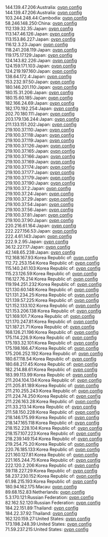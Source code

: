 144.139.47.206:Australia: [ovpn config](vpn/144_139_47_206.ovpn)  
144.139.47.206:Australia: [ovpn config](vpn/144_139_47_206.ovpn)  
103.244.248.44:Cambodia: [ovpn config](vpn/103_244_248_44.ovpn)  
58.246.148.250:China: [ovpn config](vpn/58_246_148_250.ovpn)  
112.139.32.35:Japan: [ovpn config](vpn/112_139_32_35.ovpn)  
113.147.46.126:Japan: [ovpn config](vpn/113_147_46_126.ovpn)  
113.153.86.227:Japan: [ovpn config](vpn/113_153_86_227.ovpn)  
116.12.3.23:Japan: [ovpn config](vpn/116_12_3_23.ovpn)  
118.241.208.119:Japan: [ovpn config](vpn/118_241_208_119.ovpn)  
119.175.17.129:Japan: [ovpn config](vpn/119_175_17_129.ovpn)  
124.143.82.226:Japan: [ovpn config](vpn/124_143_82_226.ovpn)  
124.159.171.103:Japan: [ovpn config](vpn/124_159_171_103.ovpn)  
124.219.197.160:Japan: [ovpn config](vpn/124_219_197_160.ovpn)  
138.64.172.4:Japan: [ovpn config](vpn/138_64_172_4.ovpn)  
153.232.97.50:Japan: [ovpn config](vpn/153_232_97_50.ovpn)  
180.146.201.110:Japan: [ovpn config](vpn/180_146_201_110.ovpn)  
180.15.31.206:Japan: [ovpn config](vpn/180_15_31_206.ovpn)  
180.15.60.185:Japan: [ovpn config](vpn/180_15_60_185.ovpn)  
182.166.24.69:Japan: [ovpn config](vpn/182_166_24_69.ovpn)  
182.170.192.254:Japan: [ovpn config](vpn/182_170_192_254.ovpn)  
202.70.180.111:Japan: [ovpn config](vpn/202_70_180_111.ovpn)  
203.179.136.244:Japan: [ovpn config](vpn/203_179_136_244.ovpn)  
211.133.151.202:Japan: [ovpn config](vpn/211_133_151_202.ovpn)  
219.100.37.110:Japan: [ovpn config](vpn/219_100_37_110.ovpn)  
219.100.37.118:Japan: [ovpn config](vpn/219_100_37_118.ovpn)  
219.100.37.119:Japan: [ovpn config](vpn/219_100_37_119.ovpn)  
219.100.37.126:Japan: [ovpn config](vpn/219_100_37_126.ovpn)  
219.100.37.165:Japan: [ovpn config](vpn/219_100_37_165.ovpn)  
219.100.37.166:Japan: [ovpn config](vpn/219_100_37_166.ovpn)  
219.100.37.169:Japan: [ovpn config](vpn/219_100_37_169.ovpn)  
219.100.37.174:Japan: [ovpn config](vpn/219_100_37_174.ovpn)  
219.100.37.177:Japan: [ovpn config](vpn/219_100_37_177.ovpn)  
219.100.37.179:Japan: [ovpn config](vpn/219_100_37_179.ovpn)  
219.100.37.190:Japan: [ovpn config](vpn/219_100_37_190.ovpn)  
219.100.37.2:Japan: [ovpn config](vpn/219_100_37_2.ovpn)  
219.100.37.24:Japan: [ovpn config](vpn/219_100_37_24.ovpn)  
219.100.37.29:Japan: [ovpn config](vpn/219_100_37_29.ovpn)  
219.100.37.54:Japan: [ovpn config](vpn/219_100_37_54.ovpn)  
219.100.37.56:Japan: [ovpn config](vpn/219_100_37_56.ovpn)  
219.100.37.81:Japan: [ovpn config](vpn/219_100_37_81.ovpn)  
219.100.37.90:Japan: [ovpn config](vpn/219_100_37_90.ovpn)  
220.216.61.164:Japan: [ovpn config](vpn/220_216_61_164.ovpn)  
222.227.156.53:Japan: [ovpn config](vpn/222_227_156_53.ovpn)  
222.4.61.143:Japan: [ovpn config](vpn/222_4_61_143.ovpn)  
222.9.2.95:Japan: [ovpn config](vpn/222_9_2_95.ovpn)  
36.12.227.17:Japan: [ovpn config](vpn/36_12_227_17.ovpn)  
42.148.65.238:Japan: [ovpn config](vpn/42_148_65_238.ovpn)  
112.168.167.93:Korea Republic of: [ovpn config](vpn/112_168_167_93.ovpn)  
112.72.253.154:Korea Republic of: [ovpn config](vpn/112_72_253_154.ovpn)  
115.140.241.103:Korea Republic of: [ovpn config](vpn/115_140_241_103.ovpn)  
115.23.126.59:Korea Republic of: [ovpn config](vpn/115_23_126_59.ovpn)  
116.127.76.214:Korea Republic of: [ovpn config](vpn/116_127_76_214.ovpn)  
119.194.251.232:Korea Republic of: [ovpn config](vpn/119_194_251_232.ovpn)  
121.130.60.148:Korea Republic of: [ovpn config](vpn/121_130_60_148.ovpn)  
121.131.234.25:Korea Republic of: [ovpn config](vpn/121_131_234_25.ovpn)  
121.139.57.225:Korea Republic of: [ovpn config](vpn/121_139_57_225.ovpn)  
121.152.133.102:Korea Republic of: [ovpn config](vpn/121_152_133_102.ovpn)  
121.153.206.138:Korea Republic of: [ovpn config](vpn/121_153_206_138.ovpn)  
121.169.101.7:Korea Republic of: [ovpn config](vpn/121_169_101_7.ovpn)  
121.170.247.81:Korea Republic of: [ovpn config](vpn/121_170_247_81.ovpn)  
121.187.21.71:Korea Republic of: [ovpn config](vpn/121_187_21_71.ovpn)  
168.126.21.196:Korea Republic of: [ovpn config](vpn/168_126_21_196.ovpn)  
175.114.226.9:Korea Republic of: [ovpn config](vpn/175_114_226_9.ovpn)  
175.193.32.101:Korea Republic of: [ovpn config](vpn/175_193_32_101.ovpn)  
175.198.166.47:Korea Republic of: [ovpn config](vpn/175_198_166_47.ovpn)  
175.206.252.192:Korea Republic of: [ovpn config](vpn/175_206_252_192.ovpn)  
180.67.118.54:Korea Republic of: [ovpn config](vpn/180_67_118_54.ovpn)  
180.68.217.45:Korea Republic of: [ovpn config](vpn/180_68_217_45.ovpn)  
182.214.88.61:Korea Republic of: [ovpn config](vpn/182_214_88_61.ovpn)  
183.99.113.99:Korea Republic of: [ovpn config](vpn/183_99_113_99.ovpn)  
211.204.104.134:Korea Republic of: [ovpn config](vpn/211_204_104_134.ovpn)  
211.205.81.189:Korea Republic of: [ovpn config](vpn/211_205_81_189.ovpn)  
211.210.255.243:Korea Republic of: [ovpn config](vpn/211_210_255_243.ovpn)  
211.224.74.250:Korea Republic of: [ovpn config](vpn/211_224_74_250.ovpn)  
211.226.163.28:Korea Republic of: [ovpn config](vpn/211_226_163_28.ovpn)  
211.33.213.14:Korea Republic of: [ovpn config](vpn/211_33_213_14.ovpn)  
211.58.150.228:Korea Republic of: [ovpn config](vpn/211_58_150_228.ovpn)  
218.146.175.99:Korea Republic of: [ovpn config](vpn/218_146_175_99.ovpn)  
218.147.165.118:Korea Republic of: [ovpn config](vpn/218_147_165_118.ovpn)  
218.152.228.104:Korea Republic of: [ovpn config](vpn/218_152_228_104.ovpn)  
218.157.107.223:Korea Republic of: [ovpn config](vpn/218_157_107_223.ovpn)  
218.239.149.154:Korea Republic of: [ovpn config](vpn/218_239_149_154.ovpn)  
219.254.75.20:Korea Republic of: [ovpn config](vpn/219_254_75_20.ovpn)  
220.76.185.133:Korea Republic of: [ovpn config](vpn/220_76_185_133.ovpn)  
221.160.127.81:Korea Republic of: [ovpn config](vpn/221_160_127_81.ovpn)  
221.165.244.75:Korea Republic of: [ovpn config](vpn/221_165_244_75.ovpn)  
222.120.2.206:Korea Republic of: [ovpn config](vpn/222_120_2_206.ovpn)  
39.118.227.29:Korea Republic of: [ovpn config](vpn/39_118_227_29.ovpn)  
58.237.230.152:Korea Republic of: [ovpn config](vpn/58_237_230_152.ovpn)  
61.98.215.193:Korea Republic of: [ovpn config](vpn/61_98_215_193.ovpn)  
180.94.162.175:Macau: [ovpn config](vpn/180_94_162_175.ovpn)  
89.68.152.83:Netherlands: [ovpn config](vpn/89_68_152_83.ovpn)  
5.3.170.121:Russian Federation: [ovpn config](vpn/5_3_170_121.ovpn)  
82.162.52.120:Russian Federation: [ovpn config](vpn/82_162_52_120.ovpn)  
184.22.151.89:Thailand: [ovpn config](vpn/184_22_151_89.ovpn)  
184.22.37.92:Thailand: [ovpn config](vpn/184_22_37_92.ovpn)  
162.120.159.27:United States: [ovpn config](vpn/162_120_159_27.ovpn)  
173.198.248.39:United States: [ovpn config](vpn/173_198_248_39.ovpn)  
71.59.237.215:United States: [ovpn config](vpn/71_59_237_215.ovpn)  
